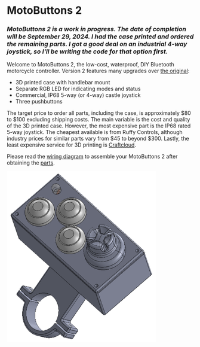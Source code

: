 # MotoButtons 2

### *MotoButtons 2 is a work in progress. The date of completion will be September 29, 2024. I had the case printed and ordered the remaining parts. I got a good deal on an industrial 4-way joystick, so I'll be writing the code for that option first.*

Welcome to MotoButtons 2, the low-cost, waterproof, DIY Bluetooth motorcycle controller. Version 2 features many upgrades over [the original](https://github.com/joncox123/MotoButtons):
- 3D printed case with handlebar mount
- Separate RGB LED for indicating modes and status
- Commercial, IP68 5-way (or 4-way) castle joystick
- Three pushbuttons

The target price to order all parts, including the case, is approximately $80 to $100 excluding shipping costs. The main variable is the cost and quality of the 3D printed case. However, the most expensive part is the IP68 rated 5-way joystick. The cheapest available is from Ruffy Controls, although industry prices for similar parts vary from $45 to beyond $300. Lastly, the least expensive service for 3D printing is [Craftcloud](https://craftcloud3d.com/).

Please read the [wiring diagram](./ConstructionGuide/README.md) to assemble your MotoButtons 2 after obtaining the [parts](./Parts/BOM.csv).

<img src="Case/MB2_Case.PNG" alt="3D Printed Case Model" width="400"/>
